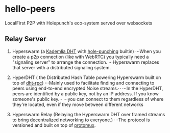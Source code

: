 # hello-peers
LocalFirst P2P with Holepunch's eco-system served over websockets
## Relay Server

1. Hyperswarm (a [Kademlia DHT](https://www.youtube.com/watch?v=1QdKhNpsj8M) with [hole-punching](https://www.geeksforgeeks.org/nat-hole-punching-in-computer-network/) builtin)
⋅⋅⋅When you create a p2p connection (like with WebRTC) you typically need a "signaling server" to arrange the connection.
⋅⋅⋅Hyperswarm replaces that server with a distributed signaling system.

2. HyperDHT ( the Distributed Hash Table powering Hyperswarm built on top of [dht-rpc](https://github.com/mafintosh/dht-rpc))
⋅⋅⋅Mainly used to facilitate finding and connecting to peers using end-to-end encrypted Noise streams.⋅⋅
⋅⋅⋅In the HyperDHT, peers are identified by a public key, not by an IP address. If you know someone's public key.⋅⋅
⋅⋅⋅you can connect to them regardless of where they're located, even if they move between different networks

3. Hyperswarm Relay (Relaying the Hyperswarm DHT over framed streams to bring decentralized networking to everyone.)
⋅⋅⋅The protocol is versioned and built on top of [protomux](https://github.com/mafintosh/protomux).
